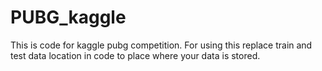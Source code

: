 # PUBG_kaggle
This is code for kaggle pubg competition. 
For using this replace train and test data location in code to place where your data is stored.
